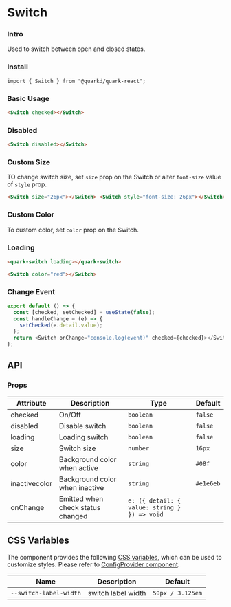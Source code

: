 # Switch

### Intro

Used to switch between open and closed states.

### Install

```tsx
import { Switch } from "@quarkd/quark-react";
```

### Basic Usage

```html
<Switch checked></Switch>
```

### Disabled

```html
<Switch disabled></Switch>
```

### Custom Size

TO change switch size, set `size` prop on the Switch or alter `font-size` value of `style` prop.

```html
<Switch size="26px"></Switch> <Switch style="font-size: 26px"></Switch>
```

### Custom Color

To custom color, set `color` prop on the Switch.

### Loading

```html
<quark-switch loading></quark-switch>
```

```html
<Switch color="red"></Switch>
```

### Change Event

```js
export default () => {
  const [checked, setChecked] = useState(false);
  const handleChange = (e) => {
    setChecked(e.detail.value);
  };
  return <Switch onChange="console.log(event)" checked={checked}></Switch>;
};
```

## API

### Props

| Attribute     | Description                       | Type                                         | Default   |
| ------------- | --------------------------------- | -------------------------------------------- | --------- |
| checked       | On/Off                            | `boolean`                                    | `false`   |
| disabled      | Disable switch                    | `boolean`                                    | `false`   |
| loading       | Loading switch                    | `boolean`                                    | `false`   |
| size          | Switch size                       | `number`                                     | `16px`    |
| color         | Background color when active      | `string`                                     | `#08f`    |
| inactivecolor | Background color when inactive    | `string`                                     | `#e1e6eb` |
| onChange      | Emitted when check status changed | `e: ({ detail: { value: string } }) => void` |

## CSS Variables

The component provides the following [CSS variables](https://developer.mozilla.org/zh-CN/docs/Web/CSS/Using_CSS_custom_properties), which can be used to customize styles. Please refer to [ConfigProvider component](#/zh-CN/guide/theme).

| Name                   | Description        | Default          |
| ---------------------- | ------------------ | ---------------- |
| `--switch-label-width` | switch label width | `50px / 3.125em` |
